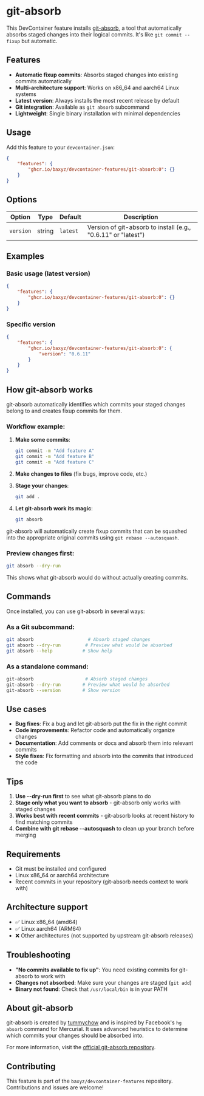 # git-absorb

This DevContainer feature installs [git-absorb](https://github.com/tummychow/git-absorb), a tool that automatically absorbs staged changes into their logical commits. It's like `git commit --fixup` but automatic.

## Features

- **Automatic fixup commits**: Absorbs staged changes into existing commits automatically
- **Multi-architecture support**: Works on x86_64 and aarch64 Linux systems
- **Latest version**: Always installs the most recent release by default
- **Git integration**: Available as `git absorb` subcommand
- **Lightweight**: Single binary installation with minimal dependencies

## Usage

Add this feature to your `devcontainer.json`:

```json
{
    "features": {
        "ghcr.io/baxyz/devcontainer-features/git-absorb:0": {}
    }
}
```

## Options

| Option | Type | Default | Description |
|--------|------|---------|-------------|
| `version` | string | `latest` | Version of git-absorb to install (e.g., "0.6.11" or "latest") |

## Examples

### Basic usage (latest version)

```json
{
    "features": {
        "ghcr.io/baxyz/devcontainer-features/git-absorb:0": {}
    }
}
```

### Specific version

```json
{
    "features": {
        "ghcr.io/baxyz/devcontainer-features/git-absorb:0": {
            "version": "0.6.11"
        }
    }
}
```

## How git-absorb works

git-absorb automatically identifies which commits your staged changes belong to and creates fixup commits for them.

### Workflow example:

1. **Make some commits**:
   ```bash
   git commit -m "Add feature A"
   git commit -m "Add feature B"
   git commit -m "Add feature C"
   ```

2. **Make changes to files** (fix bugs, improve code, etc.)

3. **Stage your changes**:
   ```bash
   git add .
   ```

4. **Let git-absorb work its magic**:
   ```bash
   git absorb
   ```

git-absorb will automatically create fixup commits that can be squashed into the appropriate original commits using `git rebase --autosquash`.

### Preview changes first:

```bash
git absorb --dry-run
```

This shows what git-absorb would do without actually creating commits.

## Commands

Once installed, you can use git-absorb in several ways:

### As a Git subcommand:
```bash
git absorb                    # Absorb staged changes
git absorb --dry-run         # Preview what would be absorbed
git absorb --help           # Show help
```

### As a standalone command:
```bash
git-absorb                   # Absorb staged changes
git-absorb --dry-run        # Preview what would be absorbed
git-absorb --version        # Show version
```

## Use cases

- **Bug fixes**: Fix a bug and let git-absorb put the fix in the right commit
- **Code improvements**: Refactor code and automatically organize changes
- **Documentation**: Add comments or docs and absorb them into relevant commits
- **Style fixes**: Fix formatting and absorb into the commits that introduced the code

## Tips

1. **Use --dry-run first** to see what git-absorb plans to do
2. **Stage only what you want to absorb** - git-absorb only works with staged changes
3. **Works best with recent commits** - git-absorb looks at recent history to find matching commits
4. **Combine with git rebase --autosquash** to clean up your branch before merging

## Requirements

- Git must be installed and configured
- Linux x86_64 or aarch64 architecture
- Recent commits in your repository (git-absorb needs context to work with)

## Architecture support

- ✅ Linux x86_64 (amd64)
- ✅ Linux aarch64 (ARM64)
- ❌ Other architectures (not supported by upstream git-absorb releases)

## Troubleshooting

- **"No commits available to fix up"**: You need existing commits for git-absorb to work with
- **Changes not absorbed**: Make sure your changes are staged (`git add`)
- **Binary not found**: Check that `/usr/local/bin` is in your PATH

## About git-absorb

git-absorb is created by [tummychow](https://github.com/tummychow) and is inspired by Facebook's `hg absorb` command for Mercurial. It uses advanced heuristics to determine which commits your changes should be absorbed into.

For more information, visit the [official git-absorb repository](https://github.com/tummychow/git-absorb).

## Contributing

This feature is part of the `baxyz/devcontainer-features` repository. Contributions and issues are welcome!
